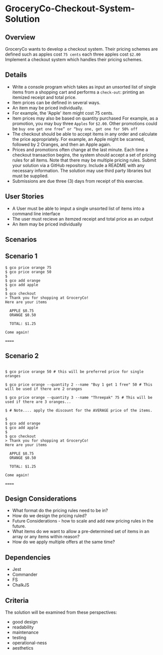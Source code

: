 # GroceryCo-Checkout-System-Solution

## Overview

GroceryCo wants to develop a checkout system. Their pricing schemes are defined such as apples cost `75 cents` each three apples cost `$2.00`
Implement a checkout system which handles their pricing schemes.

## Details

- Write a console program which takes as input an unsorted list of single items from a shopping cart and performs a `check-out`: printing an itemized receipt and total price.
- Item prices can be defined in several ways.
- An item may be priced individually.
- For example, the 'Apple' item might cost 75 cents.
- Item prices may also be based on quantity purchased
  For example, as a promotion, you may buy three `Apples` for `$2.00`.
  Other promotions could be `buy one get one free” or “buy one, get one for 50% off`
- The checkout should be able to accept items in any order and calculate the price appropriately.
  For example, an Apple might be scanned, followed by 2 Oranges, and then an Apple again.
- Prices and promotions often change at the last minute. Each time a checkout transaction begins, the system should accept a set of pricing rules for all items.
  Note that there may be multiple pricing rules.
  Submit your solution via a GitHub repository. Include a README with any necessary information.
  The solution may use third party libraries but must be supplied.
- Submissions are due three (3) days from receipt of this exercise.

## User Stories

- A User must be able to imput a single unsorted list of items into a command line interface
- The user must recieve an itemzed receipt and total price as an output
- An item may be priced individually

## Scenarios

## Scenario 1

```
$ gco price orange 75
$ gco price orange 50
$
$ gco add orange
$ gco add apple
$
$ gco checkout
> Thank you for shopping at GroceryCo!
Here are your items

  APPLE $0.75
  ORANGE $0.50

  TOTAL: $1.25

Come again!

====
```

## Scenario 2

```$ gco price orange 75 # this will be ignored since lowest price is 50

$ gco price orange 50 # this will be preferred price for single oranges

$ gco price orange --quantity 2 --name "Buy 1 get 1 free" 50 # This will be used if there are 2 oranges

$ gco price orange --quantity 3 --name "Threepak" 75 # This will be used if there are 3 oranges...

$ # Note.... apply the discount for the AVERAGE price of the items.

$
$ gco add orange
$ gco add apple
$
$ gco checkout
> Thank you for shopping at GroceryCo!
Here are your items

  APPLE $0.75
  ORANGE $0.50

  TOTAL: $1.25

Come again!

====
```

## Design Considerations

- What format do the pricing rules need to be in?
- How do we design the pricing ruled?
- Future Considerations - how to scale and add new pricing rules in the future.
- What items do we want to allow a pre-determined set of items in an array or any items within reason?
- How do we apply multiple offers at the same time?

## Dependencies

- Jest
- Commander
- FS
- ChalkJS

## Criteria

The solution will be examined from these perspectives:

- good design
- readability
- maintenance
- testing
- operational-ness
- aesthetics

